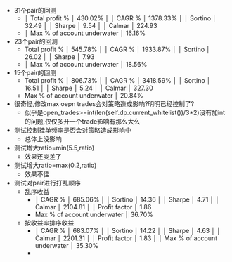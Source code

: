 - 31个pair的回测
	- │ Total profit %              │ 430.02%                  │
	  │ CAGR %                      │ 1378.33%                 │
	  │ Sortino                     │ 32.49                    │
	  │ Sharpe                      │ 9.54                     │
	  │ Calmar                      │ 224.93
	- │ Max % of account underwater │ 16.16%
- 23个pair的回测
	- Total profit %              │ 545.78%                │
	  │ CAGR %                      │ 1933.87%               │
	  │ Sortino                     │ 26.02                  │
	  │ Sharpe                      │ 7.93
	- │ Max % of account underwater │ 18.56%
- 15个pair的回测
	- Total profit %              │ 806.73%                │
	  │ CAGR %                      │ 3418.59%               │
	  │ Sortino                     │ 16.51                  │
	  │ Sharpe                      │ 5.24                   │
	  │ Calmar                      │ 327.30
	- Max % of account underwater │ 20.84%
- 很奇怪,修改max oepn trades会对策略造成影响?明明已经控制了?
	- 似乎是open_trades>=int(len(self.dp.current_whitelist())/3*2)没有加int的问题,仅仅多开一个trade影响有那么大么
- 测试控制挂单频率是否会对策略造成影响中
	- 总体上没影响
- 测试增大ratio=min(5.5,ratio)
	- 效果还变差了
- 测试增大ratio=max(0.2,ratio)
	- 效果不佳
- 测试对pair进行打乱顺序
	- 乱序收益
		- │ CAGR %                      │ 685.06%                 │
		  │ Sortino                     │ 14.36                   │
		  │ Sharpe                      │ 4.71                    │
		  │ Calmar                      │ 2104.81                 │
		  │ Profit factor               │ 1.86
		- Max % of account underwater │ 36.70%
	- 按收益率排序收益
		- │ CAGR %                      │ 683.07%                 │
		  │ Sortino                     │ 14.22                   │
		  │ Sharpe                      │ 4.63                    │
		  │ Calmar                      │ 2201.31                 │
		  │ Profit factor               │ 1.83                    │
		  │ Max % of account underwater │ 35.30%
		-